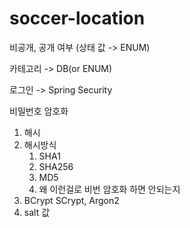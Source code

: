 # soccer-location

비공개, 공개 여부  (상태 값 -> ENUM)

카테고리 -> DB(or ENUM)

로그인 -> Spring Security

비밀번호 암호화
1. 해시
2. 해시방식
    1. SHA1
    2. SHA256
    3. MD5
    4. 왜 이런걸로 비번 암호화 하면 안되는지
3. BCrypt SCrypt, Argon2
4. salt 값
